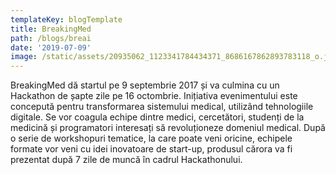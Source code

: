 ```yaml
---
templateKey: blogTemplate
title: BreakingMed
path: /blogs/breai
date: '2019-07-09'
image: /static/assets/20935062_1123341784434371_8686167862893783118_o.jpg
---
```

BreakingMed dă startul pe 9 septembrie 2017 și va culmina cu un Hackathon de șapte zile pe 16 octombrie. Inițiativa evenimentului este concepută pentru transformarea sistemului medical, utilizând tehnologiile digitale. Se vor coagula echipe dintre medici, cercetători, studenți de la medicină și programatori interesați să revoluționeze domeniul medical. După o serie de workshopuri tematice, la care poate veni oricine, echipele formate vor veni cu idei inovatoare de start-up, produsul cărora va fi prezentat după 7 zile de muncă în cadrul Hackathonului.

